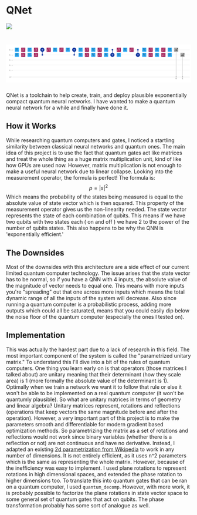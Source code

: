 # QNet

![](C:\Users\maxim\Desktop\JS\qnet\xor.png)

# ![](circuit-ksaj7ue8.png)

QNet is a toolchain to help create, train, and deploy plausible exponentially compact quantum neural networks. I have wanted to make a quantum neural network for a while and finally have done it.



## How it Works

While researching quantum computers and gates, I noticed a startling similarity between classical neural networks and quantum ones. The main idea of this project is to use the fact that quantum gates act like matrices and treat the whole thing as a huge matrix multiplication unit, kind of like how GPUs are used now. However, matrix multiplication is not enough to make a useful neural network due to linear collapse. Looking into the measurement operator, the formula is perfect! The formula is:
$$
p=|s|^2
$$
Which means the probability of the states being measured is equal to the absolute value of state vector which is then squared. This property of the measurement operator gives us the non-linearity needed. The state vector represents the state of each combination of qubits. This means if we have two qubits with two states each ( on and off ) we have 2 to the power of the number of qubits states. This also happens to be why the QNN is 'exponentially efficient.' 

## The Downsides

Most of the downsides with this architecture are a side effect of our current limited quantum computer technology. The issue arises that the state vector has to be normal, so if you have a QNN with 4 inputs, the absolute value of the magnitude of vector needs to equal one. This means with more inputs you're "spreading" out that one across more inputs which means the total dynamic range of all the inputs of the system will decrease. Also since running a quantum computer is a probabilistic process, adding more outputs which could all be saturated, means that you could easily dip below the noise floor of the quantum computer (especially the ones I tested on).

## Implementation

This was actually the hardest part due to a lack of research in this field. The most important component of the system is called the "parametrized unitary matrix." To understand this I'll dive into a bit of the rules of quantum computers. One thing you learn early on is that operators (those matrices I talked about) are unitary meaning that their determinant (how they scale area) is 1 (more formally the absolute value of the determinant is 1). Optimally when we train a network we want it to follow that rule or else it won't be able to be implemented on a real quantum computer (it won't be quantumly plausible). So what are unitary matrices in terms of geometry and linear algebra? Unitary matrices represent, rotations and reflections (operations that keep vectors the same magnitude before and after the operation). However, a very important part of this project is to make the parameters smooth and differentiable for modern gradient based optimization methods. So parametrizing the matrix as a set of rotations and reflections would not work since binary variables (whether there is a reflection or not) are not continuous and have no derivative. Instead, I adapted an existing [2d parametrization from Wikipedia](https://en.wikipedia.org/wiki/Unitary_matrix) to work in any number of dimensions. It is not entirely efficient, as it uses n^2 parameters which is the same as representing the whole matrix. However, because of the inefficiency was easy to implement. I used plane rotations to represent rotations in high dimensional spaces, and extended the phase rotation to higher dimensions too. To translate this into quantum gates that can be ran on a quantum computer, I used `quantum_decomp`. However, with more work, it is probably possible to factorize the plane rotations in state vector space to some general set of quantum gates that act on qubits. The phase transformation probably has some sort of analogue as well.